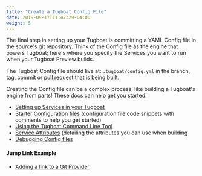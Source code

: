 ```yaml
---
title: "Create a Tugboat Config File"
date: 2019-09-17T11:42:29-04:00
weight: 5
---
```


The final step in setting up your Tugboat is committing a YAML Config file in
the source's git repository. Think of the Config file as the engine that powers
Tugboat; here's where you specify the Services you want to run when your Tugboat
Preview builds.

The Tugboat Config file should live at: `.tugboat/config.yml` in the branch,
tag, commit or pull request that is being built.

Creating the Config file can be a complex process, like building a Tugboat's
engine from parts! These docs can help get you started:

- [Setting up Services in your Tugboat](../../setting-up-services/)
- [Starter Configuration files](../starter-configs/index.md) (configuration file
  code snippets with comments to help you get started)
- [Using the Tugboat Command Line Tool](../tugboat-cli/index.md)
- [Service Attributes](../../setting-up-services/reference-service-attributes/)
  (detailing the attributes you can use when building
- [Debugging Config files](../troubleshooting/index.md#debugging-config-files)

#### Jump Link Example

- [Adding a link to a Git Provider](../connect-with-your-provider/#adding-a-link-to-a-git-provider)
